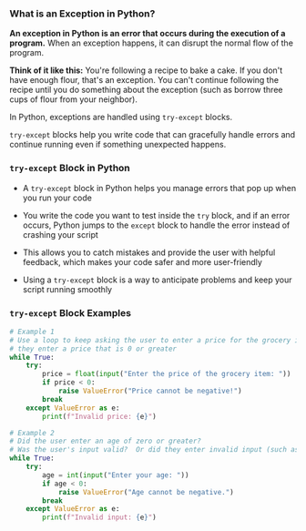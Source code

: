 ### What is an Exception in Python?

**An exception in Python is an error that occurs during the execution of a program.** When an exception happens, it can disrupt the normal flow of the program.

**Think of it like this:** You're following a recipe to bake a cake. If you don't have enough flour, that's an exception. You can't continue following the recipe until you do something about the exception (such as borrow three cups of flour from your neighbor).

In Python, exceptions are handled using `try-except` blocks. 

`try-except` blocks help you write code that can gracefully handle errors and continue running even if something unexpected happens.

### `try-except` Block in Python

- A `try-except` block in Python helps you manage errors that pop up when you run your code

- You write the code you want to test inside the `try` block, and if an error occurs, Python jumps to the `except` block to handle the error instead of crashing your script
- This allows you to catch mistakes and provide the user with helpful feedback, which makes your code safer and more user-friendly
- Using a `try-except` block is a way to anticipate problems and keep your script running smoothly


### `try-except` Block Examples

```python
# Example 1
# Use a loop to keep asking the user to enter a price for the grocery item until
# they enter a price that is 0 or greater
while True:
    try:
        price = float(input("Enter the price of the grocery item: "))
        if price < 0:
            raise ValueError("Price cannot be negative!")
        break
    except ValueError as e:
        print(f"Invalid price: {e}")
```

```python
# Example 2
# Did the user enter an age of zero or greater?
# Was the user's input valid?  Or did they enter invalid input (such as a negative age or string input instead of a number?)
while True:
    try:
        age = int(input("Enter your age: "))
        if age < 0:
            raise ValueError("Age cannot be negative.")
        break
    except ValueError as e:
        print(f"Invalid input: {e}")
```
